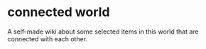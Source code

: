 # connected world
A self-made wiki about some selected items in this world that are connected with each other.
